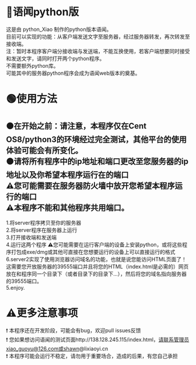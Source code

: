 # 🔴语闻python版
这是由 python_Xiao 制作的python版本语闻。
<br/>
目前可以实现的功能：从客户端发送文字至服务器，经过服务器转发，再次转发至接收端。
<br/>
注：暂时本程序客户端分接收端与发送端，不能互换使用，若客户端想要同时接受和发送文字，请同时打开两个python程序。
<br/>
不需要额外python库。
<br/>
可能其中的服务器python程序会成为语闻web版本的奠基。
# 🟢使用方法
🟤在开始之前：请注意，本程序仅在Cent OS8/python3的环境经过完全测试，其他平台的使用体验可能会有所变化。
<br/>
🟤请将所有程序中的ip地址和端口更改至您服务器的ip地址以及你希望本程序运行在的端口
<br/>
⚠您可能需要在服务器防火墙中放开您希望本程序运行的端口
<br/>
⚠本程序不能和其他程序共用端口。
---
1.将server程序拷贝至你的服务器<br/>
2.将server程序在服务器上运行<br/>
3.打开接收端和发送端<br/>
4.运行这两个程序 ⚠您可能需要在运行客户端的设备上安装python，或将这些程序打包成exe/dmg或其他可直接在您想要运行的设备上可以直接运行的格式<br/>
6.server2实现了使用浏览器访问域名的功能，也就是说您能访问HTML页面了！这需要您开放服务器的39555端口并且将您的HTML（index.html是必需的）网页放在和程序同一个目录下（或者目录下的目录下...），然后将您的域名指向服务器的39555端口。<br/>
5.enjoy.<br/>
# ⚠更多注意事项
❗ 本程序还在开发阶段，可能会有bug，欢迎pull issues反馈<br/>
❗ 您如果想访问语闻的测试页面http://138.128.245.115/index.html，请联系管理员xiao_guoyu@126.com或shawn@lixiaoyi.cn<br/>
❗ 本程序可能会运行不稳定，请勿用于重要场合，造成的后果，有您自己承担<br/>